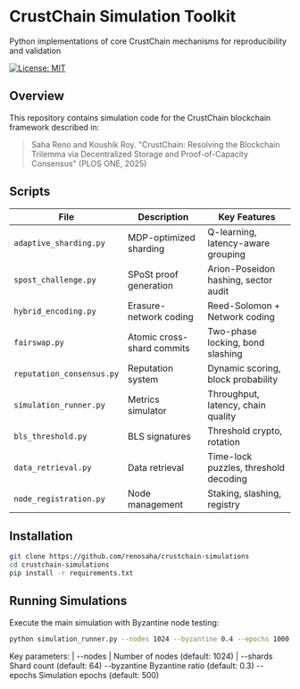 # CrustChain Simulation Toolkit
Python implementations of core CrustChain mechanisms for reproducibility and validation

[![License: MIT](https://img.shields.io/badge/License-MIT-yellow.svg)](https://opensource.org/licenses/MIT)

## Overview
This repository contains simulation code for the CrustChain blockchain framework described in:
> Saha Reno and Koushik Roy. "CrustChain: Resolving the Blockchain Trilemma via Decentralized Storage and Proof-of-Capacity Consensus" (PLOS ONE, 2025)

## Scripts
| File | Description | Key Features |
|------|-------------|-------------|
| `adaptive_sharding.py` | MDP-optimized sharding | Q-learning, latency-aware grouping |
| `spost_challenge.py` | SPoSt proof generation | Arion-Poseidon hashing, sector audit |
| `hybrid_encoding.py` | Erasure-network coding | Reed-Solomon + Network coding |
| `fairswap.py` | Atomic cross-shard commits | Two-phase locking, bond slashing |
| `reputation_consensus.py` | Reputation system | Dynamic scoring, block probability |
| `simulation_runner.py` | Metrics simulator | Throughput, latency, chain quality |
| `bls_threshold.py` | BLS signatures | Threshold crypto, rotation |
| `data_retrieval.py` | Data retrieval | Time-lock puzzles, threshold decoding |
| `node_registration.py` | Node management | Staking, slashing, registry |

## Installation
```bash
git clone https://github.com/renosaha/crustchain-simulations
cd crustchain-simulations
pip install -r requirements.txt

```

## Running Simulations
Execute the main simulation with Byzantine node testing:
```bash
python simulation_runner.py --nodes 1024 --byzantine 0.4 --epochs 1000

```

Key parameters:
| --nodes |     Number of nodes (default: 1024) |
--shards    Shard count (default: 64)
--byzantine Byzantine ratio (default: 0.3)
--epochs    Simulation epochs (default: 500)
